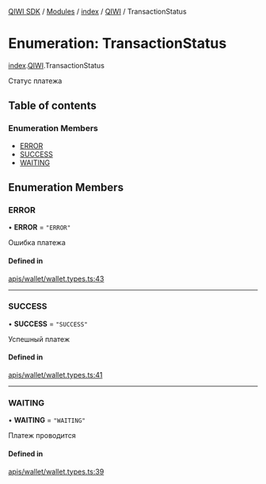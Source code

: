 [QIWI SDK](../README.md) / [Modules](../modules.md) / [index](../modules/index.md) / [QIWI](../modules/index.QIWI.md) / TransactionStatus

# Enumeration: TransactionStatus

[index](../modules/index.md).[QIWI](../modules/index.QIWI.md).TransactionStatus

Статус платежа

## Table of contents

### Enumeration Members

- [ERROR](index.QIWI.TransactionStatus.md#error)
- [SUCCESS](index.QIWI.TransactionStatus.md#success)
- [WAITING](index.QIWI.TransactionStatus.md#waiting)

## Enumeration Members

### ERROR

• **ERROR** = ``"ERROR"``

Ошибка платежа

#### Defined in

[apis/wallet/wallet.types.ts:43](https://github.com/AlexXanderGrib/node-qiwi-sdk/blob/bc0e99e/src/apis/wallet/wallet.types.ts#L43)

___

### SUCCESS

• **SUCCESS** = ``"SUCCESS"``

Успешный платеж

#### Defined in

[apis/wallet/wallet.types.ts:41](https://github.com/AlexXanderGrib/node-qiwi-sdk/blob/bc0e99e/src/apis/wallet/wallet.types.ts#L41)

___

### WAITING

• **WAITING** = ``"WAITING"``

Платеж проводится

#### Defined in

[apis/wallet/wallet.types.ts:39](https://github.com/AlexXanderGrib/node-qiwi-sdk/blob/bc0e99e/src/apis/wallet/wallet.types.ts#L39)
